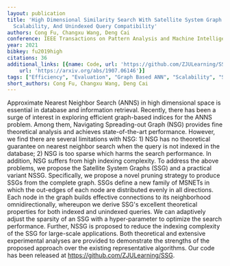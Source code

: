 ```yaml
---
layout: publication
title: 'High Dimensional Similarity Search With Satellite System Graph: Efficiency,
  Scalability, And Unindexed Query Compatibility'
authors: Cong Fu, Changxu Wang, Deng Cai
conference: IEEE Transactions on Pattern Analysis and Machine Intelligence
year: 2021
bibkey: fu2019high
citations: 36
additional_links: [{name: Code, url: 'https://github.com/ZJULearning/SSG.'}, {name: Paper,
    url: 'https://arxiv.org/abs/1907.06146'}]
tags: ["Efficiency", "Evaluation", "Graph Based ANN", "Scalability", "Similarity Search"]
short_authors: Cong Fu, Changxu Wang, Deng Cai
---
```

Approximate Nearest Neighbor Search (ANNS) in high dimensional space is
essential in database and information retrieval. Recently, there has been a
surge of interest in exploring efficient graph-based indices for the ANNS
problem. Among them, Navigating Spreading-out Graph (NSG) provides fine
theoretical analysis and achieves state-of-the-art performance. However, we
find there are several limitations with NSG: 1) NSG has no theoretical
guarantee on nearest neighbor search when the query is not indexed in the
database; 2) NSG is too sparse which harms the search performance. In addition,
NSG suffers from high indexing complexity. To address the above problems, we
propose the Satellite System Graphs (SSG) and a practical variant NSSG.
Specifically, we propose a novel pruning strategy to produce SSGs from the
complete graph. SSGs define a new family of MSNETs in which the out-edges of
each node are distributed evenly in all directions. Each node in the graph
builds effective connections to its neighborhood omnidirectionally, whereupon
we derive SSG's excellent theoretical properties for both indexed and unindexed
queries. We can adaptively adjust the sparsity of an SSG with a hyper-parameter
to optimize the search performance. Further, NSSG is proposed to reduce the
indexing complexity of the SSG for large-scale applications. Both theoretical
and extensive experimental analyses are provided to demonstrate the strengths
of the proposed approach over the existing representative algorithms. Our code
has been released at https://github.com/ZJULearning/SSG.